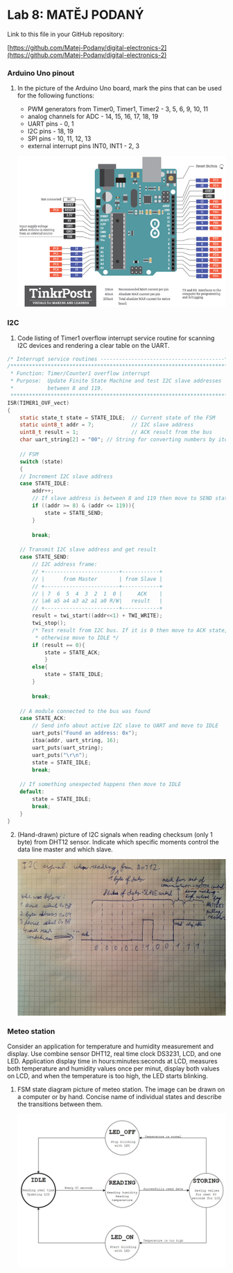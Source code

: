 # Lab 8: MATĚJ PODANÝ

Link to this file in your GitHub repository:

[https://github.com/Matej-Podany/digital-electronics-2](https://github.com/Matej-Podany/digital-electronics-2)

### Arduino Uno pinout

1. In the picture of the Arduino Uno board, mark the pins that can be used for the following functions:
   * PWM generators from Timer0, Timer1, Timer2 - 3, 5, 6, 9, 10, 11
   * analog channels for ADC - 14, 15, 16, 17, 18, 19
   * UART pins - 0, 1
   * I2C pins - 18, 19
   * SPI pins - 10, 11, 12, 13
   * external interrupt pins INT0, INT1 - 2, 3

   ![Arduino uno pinout](images/arduino_uno_pinout.png)

### I2C

1. Code listing of Timer1 overflow interrupt service routine for scanning I2C devices and rendering a clear table on the UART.

```c
/* Interrupt service routines ----------------------------------------*/
/**********************************************************************
 * Function: Timer/Counter1 overflow interrupt
 * Purpose:  Update Finite State Machine and test I2C slave addresses 
 *           between 8 and 119.
 **********************************************************************/
ISR(TIMER1_OVF_vect)
{
    static state_t state = STATE_IDLE;  // Current state of the FSM
    static uint8_t addr = 7;            // I2C slave address
    uint8_t result = 1;                 // ACK result from the bus
    char uart_string[2] = "00"; // String for converting numbers by itoa()

    // FSM
    switch (state)
    {
    // Increment I2C slave address
    case STATE_IDLE:
        addr++;
        // If slave address is between 8 and 119 then move to SEND state
		if ((addr >= 8) & (addr <= 119)){
			state = STATE_SEND;
		}
		
        break;
    
    // Transmit I2C slave address and get result
    case STATE_SEND:
        // I2C address frame:
        // +------------------------+------------+
        // |      from Master       | from Slave |
        // +------------------------+------------+
        // | 7  6  5  4  3  2  1  0 |     ACK    |
        // |a6 a5 a4 a3 a2 a1 a0 R/W|   result   |
        // +------------------------+------------+
        result = twi_start((addr<<1) + TWI_WRITE);
        twi_stop();
        /* Test result from I2C bus. If it is 0 then move to ACK state, 
         * otherwise move to IDLE */
		if (result == 0){
			state = STATE_ACK;
			}
		else{
			state = STATE_IDLE;
		}
		
        break;

    // A module connected to the bus was found
    case STATE_ACK:
        // Send info about active I2C slave to UART and move to IDLE
	    uart_puts("Found an address: 0x");
	    itoa(addr, uart_string, 16);
	    uart_puts(uart_string);
	    uart_puts("\r\n");
	    state = STATE_IDLE;
        break;

    // If something unexpected happens then move to IDLE
    default:
        state = STATE_IDLE;
        break;
    }
}
```

2. (Hand-drawn) picture of I2C signals when reading checksum (only 1 byte) from DHT12 sensor. Indicate which specific moments control the data line master and which slave.

   ![Figure](https://github.com/Matej-Podany/digital-electronics-2/blob/main/Labs/08-i2c/images/figure.jpg "Figure")

### Meteo station

Consider an application for temperature and humidity measurement and display. Use combine sensor DHT12, real time clock DS3231, LCD, and one LED. Application display time in hours:minutes:seconds at LCD, measures both temperature and humidity values once per minut, display both values on LCD, and when the temperature is too high, the LED starts blinking.

1. FSM state diagram picture of meteo station. The image can be drawn on a computer or by hand. Concise name of individual states and describe the transitions between them.

   ![Schematic](https://github.com/Matej-Podany/digital-electronics-2/blob/main/Labs/08-i2c/images/schematic.jpg "Schematic")